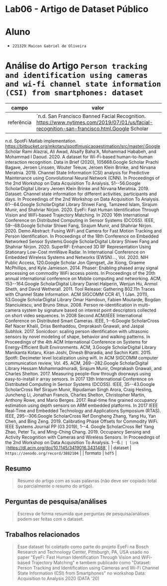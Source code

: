 # Lab06 - Artigo de Dataset Público

# Aluno
* `221329`: `Maicon Gabriel de Oliveira`

# Análise do Artigo `Person tracking and identification using cameras and wi-fi channel state information (CSI) from smartphones: dataset`

| campo | valor |
|------------|----------------------------------------|
| referência | `n.d. San Francisco Banned Facial Recognition. https://www.nytimes.com/2019/07/01/us/facial-recognition-san-francisco.html.Google Scholar
n.d. SpotFi Matlab implementation. https://bitbucket.org/mkotaru/spotfimusicaoaestimation/src/master/.Google Scholar
Rami Alazrai, Ali Awad, Alsaify Baha'A, Mohammad Hababeh, and Mohammad I Daoud. 2020. A dataset for Wi-Fi-based human-to-human interaction recognition. Data in Brief (2020), 105668.Google Scholar
Prachi Bagave, Jeroen Linssen, Wouter Teeuw, Jeroen Klein Brinke, and Nirvana Meratnia. 2019. Channel State Information (CSI) analysis for Predictive Maintenance using Convolutional Neural Network (CNN). In Proceedings of the 2nd Workshop on Data Acquisition To Analysis. 51--56.Google ScholarDigital Library
Jeroen Klein Brinke and Nirvana Meratnia. 2019. Dataset: Channel state information for different activities, participants and days. In Proceedings of the 2nd Workshop on Data Acquisition To Analysis. 61--64.Google ScholarDigital Library
Shiwei Fang, Tamzeed Islam, Sirajum Munir, and Shahriar Nirjon. 2020. EyeFi: Fast Human Identification Through Vision and WiFi-based Trajectory Matching. In 2020 16th International Conference on Distributed Computing in Sensor Systems (DCOSS). IEEE, 59--68.Google Scholar
Shiwei Fang, Sirajum Munir, and Shahriar Nirjon. 2020. Demo Abstract: Fusing WiFi and Camera for Fast Motion Tracking and Person Identification. In Proceedings of the 18th Conference on Embedded Networked Sensor Systems.Google ScholarDigital Library
Shiwei Fang and Shahriar Nirjon. 2020. SuperRF: Enhanced 3D RF Representation Using Stationary Low-Cost mmWave Radar. In International Conference on Embedded Wireless Systems and Networks (EWSN)..., Vol. 2020. NIH Public Access, 120.Google Scholar
Jon Gjengset, Jie Xiong, Graeme McPhillips, and Kyle Jamieson. 2014. Phaser: Enabling phased array signal processing on commodity WiFi access points. In Proceedings of the 20th annual international conference on Mobile computing and networking. ACM, 153--164.Google ScholarDigital Library
Daniel Halperin, Wenjun Hu, Anmol Sheth, and David Wetherall. 2011. Tool Release: Gathering 802.11n Traces with Channel State Information. ACM SIGCOMM CCR 41, 1 (Jan. 2011), 53.Google ScholarDigital Library
Omar Hamdoun, Fabien Moutarde, Bogdan Stanciulescu, and Bruno Steux. 2008. Person re-identification in multi-camera system by signature based on interest point descriptors collected on short video sequences. In 2008 Second ACM/IEEE International Conference on Distributed Smart Cameras. IEEE, 1--6.Google ScholarCross Ref
Nacer Khalil, Driss Benhaddou, Omprakash Gnawali, and Jaspal Subhlok. 2017. Sonicdoor: scaling person identification with ultrasonic sensors by novel modeling of shape, behavior and walking patterns. In Proceedings of the 4th ACM International Conference on Systems for Energy-Efficient Built Environments. ACM, 3.Google ScholarDigital Library
Manikanta Kotaru, Kiran Joshi, Dinesh Bharadia, and Sachin Katti. 2015. Spotfi: Decimeter level localization using wifi. In ACM SIGCOMM computer communication review, Vol. 45. ACM, 269--282.Google ScholarDigital Library
Hessam Mohammadmoradi, Sirajum Munir, Omprakash Gnawali, and Charles Shelton. 2017. Measuring people-flow through doorways using easy-to-install ir array sensors. In 2017 13th International Conference on Distributed Computing in Sensor Systems (DCOSS). IEEE, 35--43.Google ScholarCross Ref
Sirajum Munir, Ripudaman Singh Arora, Craig Hesling, Juncheng Li, Jonathan Francis, Charles Shelton, Christopher Martin, Anthony Rowe, and Mario Berges. 2017. Real-time fine grained occupancy estimation using depth sensors on ARM embedded platforms. In 2017 IEEE Real-Time and Embedded Technology and Applications Symposium (RTAS). IEEE, 295--306.Google ScholarCross Ref
Dongheng Zhang, Yang Hu, Yan Chen, and Bing Zeng. 2019. Calibrating Phase Offsets for Commodity WiFi. IEEE Systems Journal PP (03 2019), 1--4. Google ScholarCross Ref
Yang Zhao, Peter Tu, and Ming-Ching Chang. 2019. Occupancy Sensing and Activity Recognition with Cameras and Wireless Sensors. In Proceedings of the 2nd Workshop on Data Acquisition To Analysis. 1--6.` |
| link       | `https://dl.acm.org/doi/10.1145/3419016.3431488` |
| dataset | `https://zenodo.org/record/3882104` |
| formato | `hdf5` |

## Resumo

> Resumo do artigo com as suas palavras (não deve ser copiado total ou parcialmente o resumo do artigo).

## Perguntas de pesquisa/análises

> Escreva de forma resumida que perguntas de pesquisa/análises podem ser feitas com o dataset.

## Trabalhos relacionados

> Esse dataset foi coletado como parte do projeto EyeFi na Bosch Research and Technology Center, Pittsburgh, PA, USA usado no paper "EyeFi: Fast Human Identification Through Vision and WiFi-based Trajectory Matching" e tambem publicado como "Dataset: Person Tracking and Identification using Cameras and Wi-Fi Channel State Information (CSI) from Smartphones" no workshop Data: Acquisition to Analysis 2020 (DATA '20)

